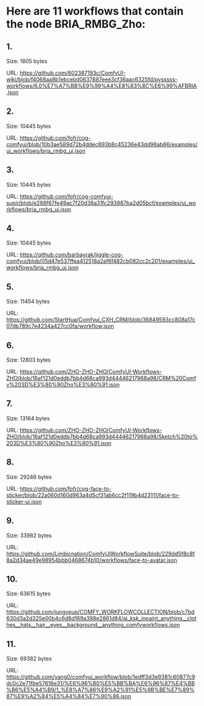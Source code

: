 # Here are 11 workflows that contain the node BRIA_RMBG_Zho:

## 1. 

Size: 1805 bytes

URL: https://github.com/602387193c/ComfyUI-wiki/blob/f4068aa8b1ebcebd0637887eee3cf36aac6325fd/pysssss-workflows/6.0%E7%A7%BB%E9%99%A4%E8%83%8C%E6%99%AFBRIA.json

## 2. 

Size: 10445 bytes

URL: https://github.com/fofr/cog-comfyui/blob/10b3ae589d72b4ddec893b8c45236e43dd96ab66/examples/ui_workflows/bria_rmbg_ui.json

## 3. 

Size: 10445 bytes

URL: https://github.com/fofr/cog-comfyui-supir/blob/e288f67fe49ac7f20d38a31fc293987ba2d05bcf/examples/ui_workflows/bria_rmbg_ui.json

## 4. 

Size: 10445 bytes

URL: https://github.com/barbayrak/jiggle-cog-comfyui/blob/05d47e537ffea412518a2af6f482cb082cc2c201/examples/ui_workflows/bria_rmbg_ui.json

## 5. 

Size: 11454 bytes

URL: https://github.com/StartHua/Comfyui_CXH_CRM/blob/36849593cc808a17c07db789c7e4234a427cc0fa/workflow.json

## 6. 

Size: 12803 bytes

URL: https://github.com/ZHO-ZHO-ZHO/ComfyUI-Workflows-ZHO/blob/16af121d0eddb7bb4d68ca993d44446217968a98/CRM%20Comfy%203D%E3%80%90Zho%E3%80%91.json

## 7. 

Size: 13164 bytes

URL: https://github.com/ZHO-ZHO-ZHO/ComfyUI-Workflows-ZHO/blob/16af121d0eddb7bb4d68ca993d44446217968a98/Sketch%20to%203D%E3%80%90Zho%E3%80%91.json

## 8. 

Size: 29246 bytes

URL: https://github.com/fofr/cog-face-to-sticker/blob/22a060d160d963a4d5cf31ab6cc2f119b4d23111/face-to-sticker-ui.json

## 9. 

Size: 33982 bytes

URL: https://github.com/Limbicnation/ComfyUIWorkflowSuite/blob/229dd5f8c8f8a2d34ae49e98954bbb0468674b10/workflows/face-to-avatar.json

## 10. 

Size: 63615 bytes

URL: https://github.com/jungyeup/COMFY_WORKFLOWCOLLECTION/blob/c7bd630d3a2d325e00b4c6d8d169a398e2861d84/ai_ksk_inpaint_anything__clothes__hats__hair__eyes__background__anything_comfyworkflows.json

## 11. 

Size: 69382 bytes

URL: https://github.com/yang0/comfyui_workflow/blob/1edff3d3e9381c60877c9dc0c2e71fbe57616e31/%E6%96%B0%E5%BB%BA%E6%96%87%E4%BB%B6%E5%A4%B9/1_%E8%A7%86%E9%A2%91%E5%9B%BE%E7%89%87%E9%A2%84%E5%A4%84%E7%90%86.json

